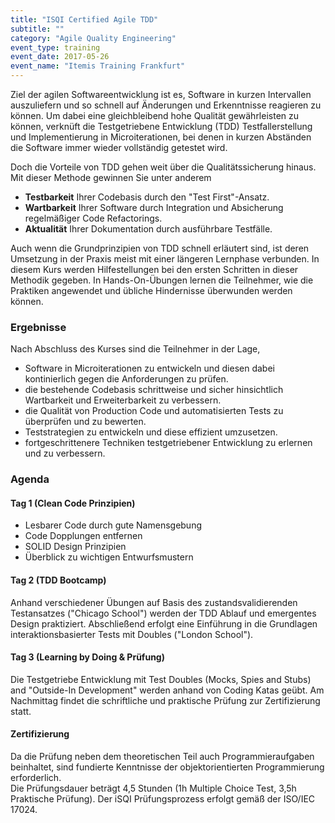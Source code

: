 ```yaml
---
title: "ISQI Certified Agile TDD"
subtitle: ""
category: "Agile Quality Engineering"
event_type: training
event_date: 2017-05-26
event_name: "Itemis Training Frankfurt"
---
```


Ziel der agilen Softwareentwicklung ist es, Software in kurzen Intervallen auszuliefern und so schnell auf Änderungen und Erkenntnisse reagieren zu können. Um dabei eine gleichbleibend hohe Qualität gewährleisten zu können, verknüft die Testgetriebene Entwicklung (TDD) Testfallerstellung und Implementierung in Microiterationen, bei denen in kurzen Abständen die Software immer wieder vollständig getestet wird.

Doch die Vorteile von TDD gehen weit über die Qualitätssicherung hinaus. Mit dieser Methode gewinnen Sie unter anderem

- **Testbarkeit** Ihrer Codebasis durch den "Test First"-Ansatz.
- **Wartbarkeit** Ihrer Software durch Integration und Absicherung regelmäßiger Code Refactorings.
- **Aktualität** Ihrer Dokumentation durch ausführbare Testfälle.

Auch wenn die Grundprinzipien von TDD schnell erläutert sind, ist deren Umsetzung in der Praxis meist mit einer längeren Lernphase verbunden.
In diesem Kurs werden Hilfestellungen bei den ersten Schritten in dieser Methodik gegeben. In Hands-On-Übungen lernen die Teilnehmer, wie die Praktiken angewendet und übliche Hindernisse überwunden werden können.

### Ergebnisse
Nach Abschluss des Kurses sind die Teilnehmer in der Lage,

- Software in Microiterationen zu entwickeln und diesen dabei kontinierlich gegen die Anforderungen zu prüfen.
- die bestehende Codebasis schrittweise und sicher hinsichtlich Wartbarkeit und Erweiterbarkeit zu verbessern.
- die Qualität von Production Code und automatisierten Tests zu überprüfen und zu bewerten.
- Teststrategien zu entwickeln und diese effizient umzusetzen.
- fortgeschrittenere Techniken testgetriebener Entwicklung zu erlernen und zu verbessern.

### Agenda

#### Tag 1 (Clean Code Prinzipien)

- Lesbarer Code durch gute Namensgebung
- Code Dopplungen entfernen
- SOLID Design Prinzipien
- Überblick zu wichtigen Entwurfsmustern

#### Tag 2 (TDD Bootcamp)
Anhand verschiedener Übungen auf Basis des zustandsvalidierenden Testansatzes ("Chicago School") werden der TDD Ablauf und emergentes Design praktiziert. Abschließend erfolgt eine Einführung in die Grundlagen interaktionsbasierter Tests mit Doubles ("London School").

#### Tag 3 (Learning by Doing & Prüfung)
Die Testgetriebe Entwicklung mit Test Doubles (Mocks, Spies and Stubs) and "Outside-In Development" werden anhand von Coding Katas geübt. Am Nachmittag findet die schriftliche und praktische Prüfung zur Zertifizierung statt.

#### Zertifizierung
Da die Prüfung neben dem theoretischen Teil auch Programmieraufgaben beinhaltet, sind fundierte Kenntnisse der objektorientierten Programmierung erforderlich.  
Die Prüfungsdauer beträgt 4,5 Stunden (1h Multiple Choice Test, 3,5h Praktische Prüfung).
Der iSQI Prüfungsprozess erfolgt gemäß der ISO/IEC 17024.
